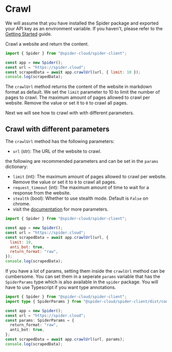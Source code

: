 # Crawl

We will assume that you have installed the Spider package and exported your API key as an environment variable. If you haven't, please refer to the [Getting Started](./getting-started.md) guide.

Crawl a website and return the content.

```javascript
import { Spider } from "@spider-cloud/spider-client";

const app = new Spider();
const url = "https://spider.cloud";
const scrapedData = await app.crawlUrl(url, { limit: 10 });
console.log(scrapedData);
```

The `crawlUrl` method returns the content of the website in markdown format as default. We set the `limit` parameter to 10 to limit the number of pages to crawl. The maximum amount of pages allowed to crawl per website. Remove the value or set it to `0` to crawl all pages.

Next we will see how to crawl with with different parameters.

## Crawl with different parameters

The `crawlUrl` method has the following parameters:

- `url` (str): The URL of the website to crawl.

the following are recommended parameters and can be set in the `params` dictionary:

- `limit` (int): The maximum amount of pages allowed to crawl per website. Remove the value or set it to `0` to crawl all pages.
- `request_timeout` (int): The maximum amount of time to wait for a response from the website.
- `stealth` (bool): Whether to use stealth mode. Default is `False` on chrome.
- visit the [documentation](https://spider.cloud/docs/api?ref=javascript-sdk-book) for more parameters.

```javascript
import { Spider } from "@spider-cloud/spider-client";

const app = new Spider();
const url = "https://spider.cloud";
const scrapedData = await app.crawlUrl(url, {
  limit: 10,
  anti_bot: true,
  return_format: "raw",
});
console.log(scrapedData);
```

If you have a lot of params, setting them inside the `crawlUrl` method can be cumbersome. You can set them in a seperate `params` variable that has the `SpiderParams` type which is also available in the `spider` package. You will have to use Typescript if you want type annotations.

```ts
import { Spider } from "@spider-cloud/spider-client";
import type { SpiderParams } from "@spider-cloud/spider-client/dist/config";

const app = new Spider();
const url = "https://spider.cloud";
const params: SpiderParams = {
  return_format: "raw",
  anti_bot: true,
};
const scrapedData = await app.crawlUrl(url, params);
console.log(scrapedData);
```
